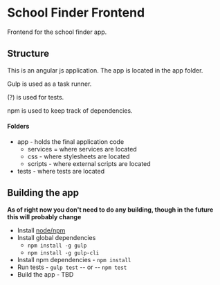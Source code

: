 # School Finder Frontend

Frontend for the school finder app.

## Structure

This is an angular js application. The app is located in the app folder.

Gulp is used as a task runner.

(?) is used for tests.

npm is used to keep track of dependencies.

#### Folders

- app - holds the final application code
  - services = where services are located
  - css - where stylesheets are located
  - scripts - where external scripts are located
- tests - where tests are located

## Building the app

**As of right now you don't need to do any building, though in the future this will probably change**

* Install [node/npm](http://nodejs.org/download/)
* Install global dependencies
  - `npm install -g gulp`
  - `npm install -g gulp-cli`
* Install npm dependencies - `npm install`
* Run tests - `gulp test` -- or -- `npm test`
* Build the app - TBD

##
